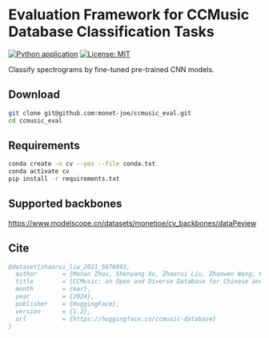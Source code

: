 # Evaluation Framework for CCMusic Database Classification Tasks
[![Python application](https://github.com/monet-joe/ccmusic_eval/actions/workflows/python-app.yml/badge.svg?branch=main)](https://github.com/monet-joe/ccmusic_eval/actions/workflows/python-app.yml)
[![License: MIT](https://img.shields.io/badge/License-MIT-yellow.svg)](https://github.com/monet-joe/ccmusic_eval/blob/main/LICENSE)

Classify spectrograms by fine-tuned pre-trained CNN models.

## Download
```bash
git clone git@github.com:monet-joe/ccmusic_eval.git
cd ccmusic_eval
```

## Requirements
```bash
conda create -n cv --yes --file conda.txt
conda activate cv
pip install -r requirements.txt
```

## Supported backbones
<https://www.modelscope.cn/datasets/monetjoe/cv_backbones/dataPeview>  

## Cite
```bibtex
@dataset{zhaorui_liu_2021_5676893,
  author       = {Monan Zhou, Shenyang Xu, Zhaorui Liu, Zhaowen Wang, Feng Yu, Wei Li and Baoqiang Han},
  title        = {CCMusic: an Open and Diverse Database for Chinese and General Music Information Retrieval Research},
  month        = {mar},
  year         = {2024},
  publisher    = {HuggingFace},
  version      = {1.2},
  url          = {https://huggingface.co/ccmusic-database}
}
```
